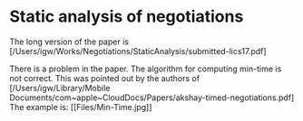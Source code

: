 # Static analysis of negotiations

The long version of the paper is
[/Users/igw/Works/Negotiations/StaticAnalysis/submitted-lics17.pdf]

There is a problem in the paper. The algorithm for computing min-time is not
correct. This was pointed out by the authors of 
[/Users/igw/Library/Mobile Documents/com~apple~CloudDocs/Papers/akshay-timed-negotiations.pdf]
The example is: [[Files/Min-Time.jpg]]